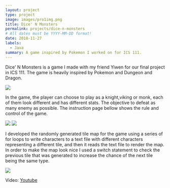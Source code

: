 ```yaml
---
layout: project
type: project
image: images/pro1img.png
title: Dice' N Monsters
permalink: projects/dice-n-monsters
# All dates must be YYYY-MM-DD format!
date: 2018-11-27
labels:
  - Java
summary: A game inspired by Pokemon I worked on for ICS 111.
---
```


Dice' N Monsters is a game I made with my friend Yiwen for our final project in ICS 111. The game is heavily inspired by Pokemon and Dungeon and Dragon.

<img class="ui image" src="{{ site.baseurl }}/images/pro1img5.png">

In the game, the player can choose to play as a knight,viking or monk, each of them look different and has different stats. The objective to defeat as many enemy as possible. The instruction page bellow shows the rule and control of the game.

<img class="ui image" src="{{ site.baseurl }}/images/pro1img2.png">
<img class="ui image" src="{{ site.baseurl }}/images/pro1img3.png">

I developed the randomly generated tile map for the game using a series of for loops to write characters to a text file with different characters representing a different tile, and then it reads the text file to render the map. In order to make the map look nice I used a switch statement to check the previous tile that was generated to increase the chance of the next tile being the same type.

<img class="ui image" src="{{ site.baseurl }}/images/pro1img4.png">

Video: <a href="https://youtu.be/Nr1R9RVr3mc">Youtube</a>
